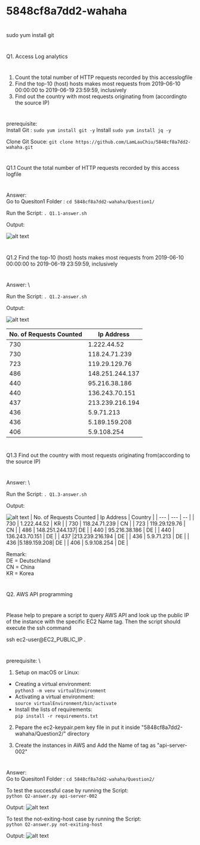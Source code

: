 # 5848cf8a7dd2-wahaha

#

sudo yum install git

#
Q1.​ Access​ Log​ analytics
#
1. Count​ the total​ number​ ​of HTTP​ requests​ recorded​ by​ this​ access​ logfile
2. Find​ the top-10​ (host)​ hosts​ makes​ most​ requests​ from​ 2019-06-10​ 00:00:00​ to
2019-06-19​ 23:59:59,​ inclusively
3. Find​ out the​ country​ with​ most​ requests​ originating​ from​ (according​ ​to the source​
IP)
#
prerequisite: \
Install Git :
```sudo yum install git -y```
Install 
```sudo yum install jq -y``` 

Clone Git Souce: ```git clone https://github.com/LamLauChiu/5848cf8a7dd2-wahaha.git```
#
Q1.1 Count​ the total​ number​ ​of HTTP​ requests​ recorded​ by​ this​ access​ logfile
#
Answer: \
Go to Quesiton1 Folder : ```cd 5848cf8a7dd2-wahaha/Question1/```

Run the Script: ```. Q1.1-answer.sh``` 

Output: 

![alt text](./src/images/Q1.1-screencap.png)

#
Q1.2 Find​ the top-10​ (host)​ hosts​ makes​ most​ requests​ from​ 2019-06-10​ 00:00:00​ to
2019-06-19​ 23:59:59,​ inclusively
#
Answer: \

Run the Script: ```. Q1.2-answer.sh``` 

Output: 

![alt text](./src/images/Q1.2-screencap.png)

| No. of Requests Counted  | Ip Address |
| --- | --- |
| 730 | 1.222.44.52 |
| 730 | 118.24.71.239 |
| 723 | 119.29.129.76 |
| 486 | 148.251.244.137|
| 440 | 95.216.38.186 |
| 440 | 136.243.70.151 |
| 437 |213.239.216.194 |
| 436 | 5.9.71.213 |
| 436 |5.189.159.208|
| 406 | 5.9.108.254 |
#
Q1.3 Find​ out the​ country​ with​ most​ requests​ originating​ from​ (according​ ​to the source​
IP)
#
Answer: \

Run the Script: ```. Q1.3-answer.sh``` 

Output: 

![alt text](./src/images/Q1.3-screencap.png)
| No. of Requests Counted  | Ip Address | Country |
| --- | --- | -- |
| 730 | 1.222.44.52 | KR |
| 730 | 118.24.71.239 | CN |
| 723 | 119.29.129.76 | CN |
| 486 | 148.251.244.137| DE | 
| 440 | 95.216.38.186 |  DE |
| 440 | 136.243.70.151 |  DE |
| 437 |213.239.216.194 | DE |
| 436 | 5.9.71.213 | DE |
| 436 |5.189.159.208| DE |
| 406 | 5.9.108.254 | DE |

Remark: \
DE = Deutschland \
CN = China \
KR = Korea 
#
Q2.​ AWS​ API​ programming
#
Please​ help​ to​ prepare​ a script​ to​ query​ AWS​ API​ and​ look up the public​ IP​ of the instance​ with the​ specific​ EC2​ Name​ tag.​ Then​ the script​ should​ execute​ the ssh​ command 
 
ssh​ ec2-user@EC2_PUBLIC_IP​ .
#
prerequisite: \

1. Setup on macOS or Linux:
- Creating a virtual environment:  \
```python3 -m venv virtualEnvironment```
- Activating a virtual environment: \
```source virtualEnvironment/bin/activate```
- Install the lists of requirements: \
```pip install -r requirements.txt```

2. Pepare the ec2-keypair.pem key file in put it inside "5848cf8a7dd2-wahaha/Question2/" directory

3. Create the instances in AWS and Add the Name of tag as "api-server-002"

#
Answer: \
Go to Quesiton1 Folder : ```cd 5848cf8a7dd2-wahaha/Question2/```

To test the successful case by running the Script: \
```python Q2-answer.py api-server-002``` 

Output:
![alt text](./src/images/Q2-screencap-1.png)

To test the not-exiting-host case by running the Script: \
```python Q2-answer.py not-exiting-host```

Output:
![alt text](./src/images/Q2-screencap-2.png)
#